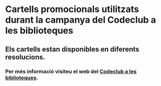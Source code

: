 # Cartells promocionals utilitzats durant la campanya del Codeclub a les biblioteques

## Els cartells estan disponibles en diferents resolucions.

### Per més informació visiteu el web del [Codeclub a les biblioteques](http://codeclubcat.org/biblioteques).

